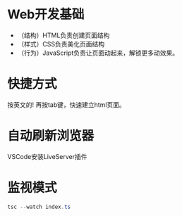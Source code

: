 # Web开发基础

- （结构）HTML负责创建页面结构
- （样式）CSS负责美化页面结构
- （行为）JavaScript负责让页面动起来，解锁更多动效果。

# 快捷方式

按英文的! 再按tab键，快速建立html页面。

# 自动刷新浏览器

VSCode安装LiveServer插件

# 监视模式

```powershell
tsc --watch index.ts
```

